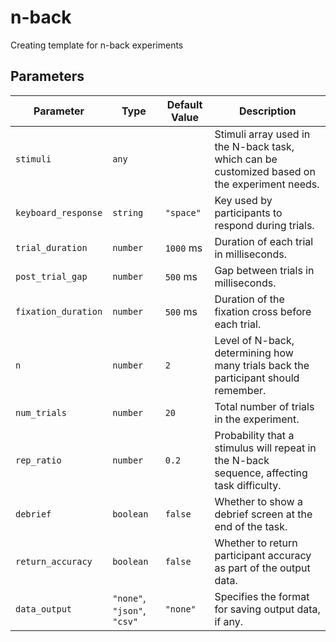 # n-back

Creating template for n-back experiments

## Parameters

Parameter | Type | Default Value | Description
----------|------|---------------|------------
| `stimuli`           | `any`                     |               | Stimuli array used in the N-back task, which can be customized based on the experiment needs. |
| `keyboard_response` | `string`                  | `"space"`     | Key used by participants to respond during trials.                                            |
| `trial_duration`    | `number`                  | `1000` ms     | Duration of each trial in milliseconds.                                                       |
| `post_trial_gap`    | `number`                  | `500` ms      | Gap between trials in milliseconds.                                                           |
| `fixation_duration` | `number`                  | `500` ms      | Duration of the fixation cross before each trial.                                             |
| `n`                 | `number`                  | `2`           | Level of N-back, determining how many trials back the participant should remember.            |
| `num_trials`        | `number`                  | `20`          | Total number of trials in the experiment.                                                     |
| `rep_ratio`         | `number`                  | `0.2`         | Probability that a stimulus will repeat in the N-back sequence, affecting task difficulty.     |
| `debrief`           | `boolean`                 | `false`       | Whether to show a debrief screen at the end of the task.                                      |
| `return_accuracy`   | `boolean`                 | `false`       | Whether to return participant accuracy as part of the output data.                            |
| `data_output`       | `"none"`, `"json"`, `"csv"` | `"none"`    | Specifies the format for saving output data, if any.                                          |
